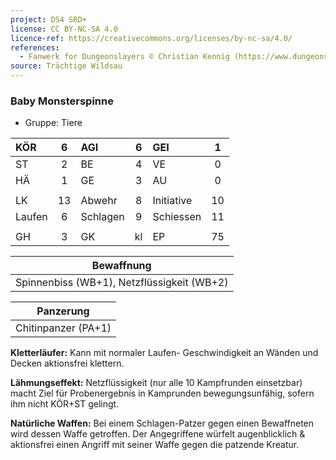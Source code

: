 ```yaml
---
project: DS4 SRD+
license: CC BY-NC-SA 4.0
licence-ref: https://creativecommons.org/licenses/by-nc-sa/4.0/
references: 
  - Fanwerk for Dungeonslayers © Christian Kennig (https://www.dungeonslayers.net/)
source: Trächtige Wildsau
---
```


### Baby Monsterspinne

- Gruppe: Tiere

| KÖR    |  6  | AGI      |  6  | GEI        |  1  |
| :----- | :-: | :------- | :-: | :--------- | :-: |
| ST     |  2  | BE       |  4  | VE         |  0  |
| HÄ     |  1  | GE       |  3  | AU         |  0  |
|        |     |          |     |            |     |
| LK     | 13  | Abwehr   |  8  | Initiative | 10  |
| Laufen |  6  | Schlagen |  9  | Schiessen  | 11  |
|        |     |          |     |            |     |
| GH     |  3  | GK       | kl  | EP         | 75  |

|                 Bewaffnung                 |
| :----------------------------------------: |
| Spinnenbiss (WB+1), Netzflüssigkeit (WB+2) |

|      Panzerung      |
| :-----------------: |
| Chitinpanzer (PA+1) |

**Kletterläufer:** Kann mit normaler Laufen- Geschwindigkeit an Wänden und Decken aktionsfrei klettern.

**Lähmungseffekt:** Netzflüssigkeit (nur alle 10 Kampfrunden einsetzbar) macht Ziel für Probenergebnis in Kamprunden bewegungsunfähig, sofern ihm nicht KÖR+ST gelingt.

**Natürliche Waffen:** Bei einem Schlagen-Patzer gegen einen Bewaffneten wird dessen Waffe getroffen. Der Angegriffene würfelt augenblicklich & aktionsfrei einen Angriff mit seiner Waffe gegen die patzende Kreatur.

